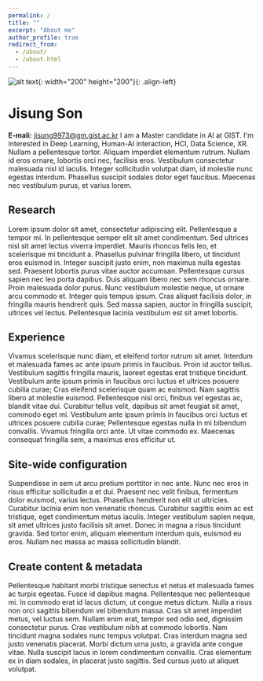 ```yaml
---
permalink: /
title: ""
excerpt: "About me"
author_profile: true
redirect_from: 
  - /about/
  - /about.html
---
```



![alt text](https://github.com/int141312/int141312.github.io/blob/gh-pages/images/profile.png?raw=true){: width="200" height="200"}{: .align-left} 
# Jisung Son
**E-mali:** jisung9973@gm.gist.ac.kr
I am a Master candidate in AI at GIST. I'm interested in Deep Learning, Human-AI interaction, HCI, Data Science, XR. Nullam a pellentesque tortor. Aliquam imperdiet elementum rutrum. Nullam id eros ornare, lobortis orci nec, facilisis eros. Vestibulum consectetur malesuada nisl id iaculis. Integer sollicitudin volutpat diam, id molestie nunc egestas interdum. Phasellus suscipit sodales dolor eget faucibus. Maecenas nec vestibulum purus, et varius lorem.  



Research
------

Lorem ipsum dolor sit amet, consectetur adipiscing elit. Pellentesque a tempor mi. In pellentesque semper elit sit amet condimentum. Sed ultrices nisl sit amet lectus viverra imperdiet. Mauris rhoncus felis leo, et scelerisque mi tincidunt a. Phasellus pulvinar fringilla libero, ut tincidunt eros euismod in. Integer suscipit justo enim, non maximus nulla egestas sed. Praesent lobortis purus vitae auctor accumsan. Pellentesque cursus sapien nec leo porta dapibus. Duis aliquam libero nec sem rhoncus ornare. Proin malesuada dolor purus. Nunc vestibulum molestie neque, ut ornare arcu commodo et. Integer quis tempus ipsum. Cras aliquet facilisis dolor, in fringilla mauris hendrerit quis. Sed massa sapien, auctor in fringilla suscipit, ultrices vel lectus. Pellentesque lacinia vestibulum est sit amet lobortis.

Experience
------

Vivamus scelerisque nunc diam, et eleifend tortor rutrum sit amet. Interdum et malesuada fames ac ante ipsum primis in faucibus. Proin id auctor tellus. Vestibulum sagittis fringilla mauris, laoreet egestas erat tristique tincidunt. Vestibulum ante ipsum primis in faucibus orci luctus et ultrices posuere cubilia curae; Cras eleifend scelerisque quam ac euismod. Nam sagittis libero at molestie euismod. Pellentesque nisl orci, finibus vel egestas ac, blandit vitae dui. Curabitur tellus velit, dapibus sit amet feugiat sit amet, commodo eget mi. Vestibulum ante ipsum primis in faucibus orci luctus et ultrices posuere cubilia curae; Pellentesque egestas nulla in mi bibendum convallis. Vivamus fringilla orci ante. Ut vitae commodo ex. Maecenas consequat fringilla sem, a maximus eros efficitur ut.

Site-wide configuration
------
Suspendisse in sem ut arcu pretium porttitor in nec ante. Nunc nec eros in risus efficitur sollicitudin a et dui. Praesent nec velit finibus, fermentum dolor euismod, varius lectus. Phasellus hendrerit non elit ut ultricies. Curabitur lacinia enim non venenatis rhoncus. Curabitur sagittis enim ac est tristique, eget condimentum metus iaculis. Integer vestibulum sapien neque, sit amet ultrices justo facilisis sit amet. Donec in magna a risus tincidunt gravida. Sed tortor enim, aliquam elementum interdum quis, euismod eu eros. Nullam nec massa ac massa sollicitudin blandit.

Create content & metadata
------
Pellentesque habitant morbi tristique senectus et netus et malesuada fames ac turpis egestas. Fusce id dapibus magna. Pellentesque nec pellentesque mi. In commodo erat id lacus dictum, ut congue metus dictum. Nulla a risus non orci sagittis bibendum vel bibendum massa. Cras sit amet imperdiet metus, vel luctus sem. Nullam enim erat, tempor sed odio sed, dignissim consectetur purus. Cras vestibulum nibh at commodo lobortis. Nam tincidunt magna sodales nunc tempus volutpat. Cras interdum magna sed justo venenatis placerat. Morbi dictum urna justo, a gravida ante congue vitae. Nulla suscipit lacus in lorem condimentum convallis. Cras elementum ex in diam sodales, in placerat justo sagittis. Sed cursus justo ut aliquet volutpat.




